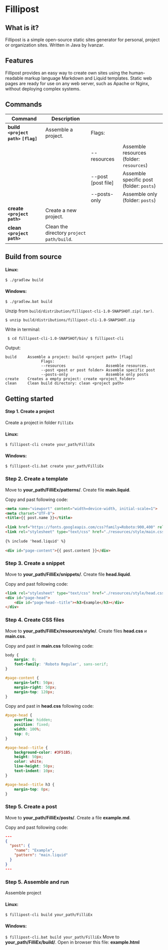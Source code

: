 # Fillipost
## What is it?
Fillipost is a simple open-source static sites generator for personal, project or organization sites. Written in Java by Ivanzar.

## Features
Fillipost provides an easy way to create own sites using the human-readable markup language Markdown and Liquid templates. Static web pages are ready for use on any web server, such as Apache or Nginx, without deploying complex systems.

## Commands

| Command                              | Description                                     |                    |                                          |
|--------------------------------------|-------------------------------------------------|--------------------|------------------------------------------|
| **build `<project path>` `[flag]`**  | Assemble a project.                             | Flags:             |                                          |
|                                      |                                                 | --resources        | Assemble resources (folder: `resources`) |
|                                      |                                                 | --post [post file] | Assemble specific post (folder: `posts`) |
|                                      |                                                 | --posts-only       | Assemble only (folder: `posts`)          |
| **create `<project path>`**          | Create a new project.                           |                    |                                          |
| **clean `<project path>`**           | Clean the directory ``` project path/build ```. |                    |                                          |

## Build from source

#### Linux:
```$ ./gradlew build```

#### Windows:
```$ ./gradlew.bat build```

Unzip from ``build/distribution/fillipost-cli-1.0-SNAPSHOT.zip(.tar)``.

``$ unzip build/distributions/fillipost-cli-1.0-SNAPSHOT.zip``

Write in terminal:

``
$ cd fillipost-cli-1.0-SNAPSHOT/bin/
$ fillipost-cli``

Output: 

```
build     Assemble a project: build <project path> [flag]
                Flags:
                --resources                  Assemble resources.
                --post <post or post folder> Assemble specific post
                --posts-only                 Assemble only posts
create    Creates a empty project: create <project_folder>
clean     Clean build directory: clean <project path>
```

## Getting started

#### Step 1. Create a project
Create a project in folder `FilliEx`

#### Linux:
```$ fillipost-cli create your_path/FilliEx```

#### Windows:
```$ fillipost-cli.bat create your_path/FilliEx```

### Step 2. Create a template
Move to **your_path/FilliEx/patterns/**. Create file **main.liquid**.

Copy and past following code:

```html
<meta name="viewport" content="width=device-width, initial-scale=1">
<meta charset="UTF-8">
<title>{{ post.name }}</title>
 
<link href="https://fonts.googleapis.com/css?family=Roboto:900,400" rel="stylesheet">
<link rel="stylesheet" type="text/css" href="./resources/style/main.css">
 
{% include 'head.liquid' %}
 
<div id="page-content">{{ post.content }}</div>
```

### Step 3. Create a snippet
Move to **your_path/FilliEx/snippets/**. Create file **head.liquid**.

Copy and past following code:

```html
<link rel="stylesheet" type="text/css" href="./resources/style/head.css">
<div id="page-head">
	<div id="page-head--title"><h3>Example</h3></div>
</div>
```

### Step 4. Create CSS files

Move to **your_path/FilliEx/resources/style/**. Create files **head.css** и **main.css**.

Copy and past in **main.css** following code:

```css
body {
    margin: 0;
    font-family: 'Roboto Regular', sans-serif;
}

#page-content {
    margin-left: 50px;
    margin-right: 50px;
    margin-top: 120px;
}

```

Copy and past in **head.css** following code:

```css
#page-head {
    overflow: hidden;
    position: fixed;
    width: 100%;
    top: 0;
}

#page-head--title {
    background-color: #3F51B5;
    height: 50px;
    color: white;
    line-height: 50px;
    text-indent: 10px;
}

#page-head--title h3 {
    margin-top: 0px;
}
```

### Step 5. Create a post

Move to **your_path/FilliEx/posts/**. Create a file **example.md**.

Copy and past following code:

```json
---
{
  "post": {
    "name": "Example",
    "pattern": "main.liquid"
  }
}
---
```

### Step 5. Assemble and run

Assemble project
#### Linux:
```$ fillipost-cli build your_path/FilliEx```
#### Windows:
```$ fillipost-cli.bat build your_path/FilliEx```
Move to **your_path/FilliEx/build/**. Open in browser this file: **example.html**
